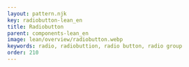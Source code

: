 ```yaml
---
layout: pattern.njk
key: radiobutton-lean_en
title: Radiobutton
parent: components-lean_en
image: lean/overview/radiobutton.webp
keywords: radio, radiobuttion, radio button, radio group
order: 210
---
```

